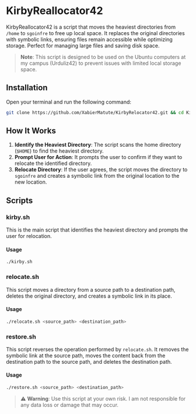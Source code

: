 # KirbyReallocator42

KirbyReallocator42 is a script that moves the heaviest directories from `/home` to `sgoinfre` to free up local space. It replaces the original directories with symbolic links, ensuring files remain accessible while optimizing storage. Perfect for managing large files and saving disk space.

> **Note**: This script is designed to be used on the Ubuntu computers at my campus (Urduliz42) to prevent issues with limited local storage space.

## Installation

Open your terminal and run the following command:

```bash
git clone https://github.com/XabierMatute/KirbyRelocator42.git && cd KirbyRelocator42 && chmod +x installer.sh; /bin/sh installer.sh; kirby42
```

## How It Works

1. **Identify the Heaviest Directory**: The script scans the home directory (`$HOME`) to find the heaviest directory.
2. **Prompt User for Action**: It prompts the user to confirm if they want to relocate the identified directory.
3. **Relocate Directory**: If the user agrees, the script moves the directory to `sgoinfre` and creates a symbolic link from the original location to the new location.

## Scripts

### kirby.sh

This is the main script that identifies the heaviest directory and prompts the user for relocation.

#### Usage

```bash
./kirby.sh
```

### relocate.sh

This script moves a directory from a source path to a destination path, deletes the original directory, and creates a symbolic link in its place.

#### Usage

```bash
./relocate.sh <source_path> <destination_path>
```

### restore.sh

This script reverses the operation performed by `relocate.sh`. It removes the symbolic link at the source path, moves the content back from the destination path to the source path, and deletes the destination path.

#### Usage

```bash
./restore.sh <source_path> <destination_path>
```

> ⚠️ **Warning**: Use this script at your own risk. I am not responsible for any data loss or damage that may occur.
